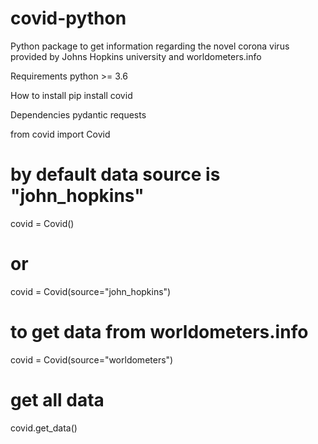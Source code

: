 # covid-python

Python package to get information regarding the novel corona virus provided by Johns Hopkins university and worldometers.info

Requirements
python >= 3.6

How to install
pip install covid

Dependencies
pydantic
requests

from covid import Covid

# by default data source is "john_hopkins"
covid = Covid()

# or
covid = Covid(source="john_hopkins")

# to get data from worldometers.info
covid = Covid(source="worldometers")

# get all data
covid.get_data()
